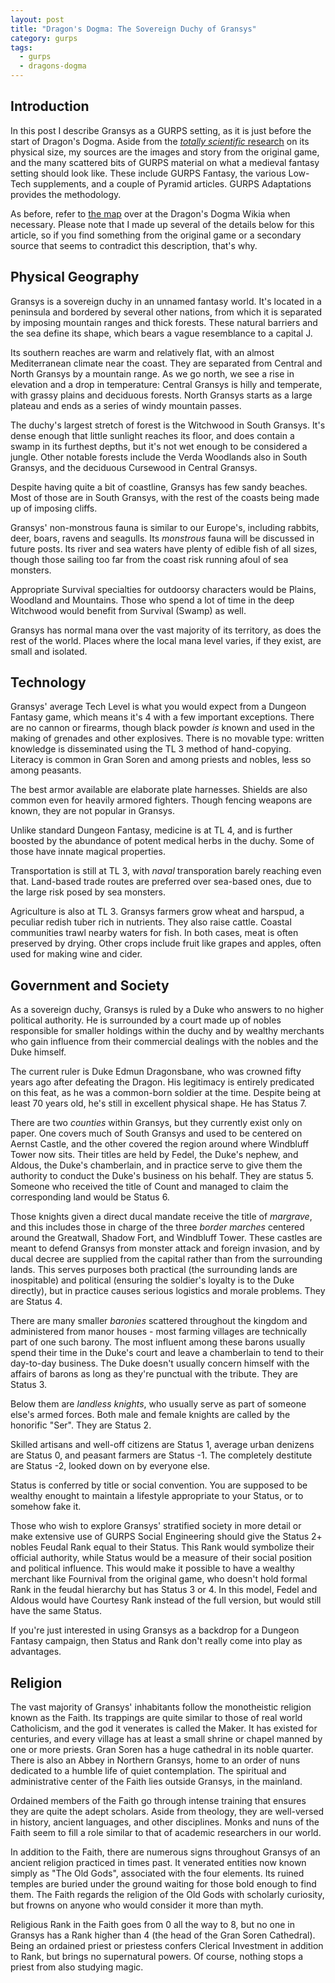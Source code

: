 ```yaml
---
layout: post
title: "Dragon's Dogma: The Sovereign Duchy of Gransys"
category: gurps
tags:
  - gurps
  - dragons-dogma
---
```


## Introduction

In this post I describe Gransys as a GURPS setting, as it is just before the
start of Dragon's Dogma. Aside from
the [_totally scientific_ research][previous-post] on its physical size, my
sources are the images and story from the original game, and the many scattered
bits of GURPS material on what a medieval fantasy setting should look
like. These include GURPS Fantasy, the various Low-Tech supplements, and a
couple of Pyramid articles. GURPS Adaptations provides the methodology.

As before, refer to [the map][map-link] over at the Dragon's Dogma Wikia when
necessary. Please note that I made up several of the details below for this
article, so if you find something from the original game or a secondary source
that seems to contradict this description, that's why.

## Physical Geography

Gransys is a sovereign duchy in an unnamed fantasy world. It's located in a
peninsula and bordered by several other nations, from which it is separated by
imposing mountain ranges and thick forests. These natural barriers and the sea
define its shape, which bears a vague resemblance to a capital J.

Its southern reaches are warm and relatively flat, with an almost Mediterranean
climate near the coast. They are separated from Central and North Gransys by a
mountain range. As we go north, we see a rise in elevation and a drop in
temperature: Central Gransys is hilly and temperate, with grassy plains and
deciduous forests. North Gransys starts as a large plateau and ends as a series
of windy mountain passes.

The duchy's largest stretch of forest is the Witchwood in South Gransys. It's
dense enough that little sunlight reaches its floor, and does contain a swamp in
its furthest depths, but it's not wet enough to be considered a jungle. Other
notable forests include the Verda Woodlands also in South Gransys, and the
deciduous Cursewood in Central Gransys.

Despite having quite a bit of coastline, Gransys has few sandy beaches. Most of
those are in South Gransys, with the rest of the coasts being made up of
imposing cliffs.

Gransys' non-monstrous fauna is similar to our Europe's, including rabbits,
deer, boars, ravens and seagulls. Its _monstrous_ fauna will be discussed in
future posts. Its river and sea waters have plenty of edible fish of all sizes,
though those sailing too far from the coast risk running afoul of sea monsters.

Appropriate Survival specialties for outdoorsy characters would be Plains,
Woodland and Mountains. Those who spend a lot of time in the deep Witchwood
would benefit from Survival (Swamp) as well.

Gransys has normal mana over the vast majority of its territory, as does the
rest of the world. Places where the local mana level varies, if they exist, are
small and isolated.

## Technology

Gransys' average Tech Level is what you would expect from a Dungeon Fantasy
game, which means it's 4 with a few important exceptions. There are no cannon or
firearms, though black powder _is_ known and used in the making of grenades and
other explosives. There is no movable type: written knowledge is disseminated
using the TL 3 method of hand-copying. Literacy is common in Gran Soren and
among priests and nobles, less so among peasants.

The best armor available are elaborate plate harnesses. Shields are also common
even for heavily armored fighters. Though fencing weapons are known, they are
not popular in Gransys.

Unlike standard Dungeon Fantasy, medicine is at TL 4, and is further boosted by
the abundance of potent medical herbs in the duchy. Some of those have innate
magical properties.

Transportation is still at TL 3, with _naval_ transporation barely reaching even
that. Land-based trade routes are preferred over sea-based ones, due to the
large risk posed by sea monsters.

Agriculture is also at TL 3. Gransys farmers grow wheat and harspud, a peculiar
redish tuber rich in nutrients. They also raise cattle. Coastal communities
trawl nearby waters for fish. In both cases, meat is often preserved by
drying. Other crops include fruit like grapes and apples, often used for making
wine and cider.

## Government and Society

As a sovereign duchy, Gransys is ruled by a Duke who answers to no higher
political authority. He is surrounded by a court made up of nobles responsible
for smaller holdings within the duchy and by wealthy merchants who gain
influence from their commercial dealings with the nobles and the Duke himself.

The current ruler is Duke Edmun Dragonsbane, who was crowned fifty years ago
after defeating the Dragon. His legitimacy is entirely predicated on this feat,
as he was a common-born soldier at the time. Despite being at least 70 years
old, he's still in excellent physical shape. He has Status 7.

There are two _counties_ within Gransys, but they currently exist only on
paper. One covers much of South Gransys and used to be centered on Aernst
Castle, and the other covered the region around where Windbluff Tower now
sits. Their titles are held by Fedel, the Duke's nephew, and Aldous, the Duke's
chamberlain, and in practice serve to give them the authority to conduct the
Duke's business on his behalf. They are status 5. Someone who received the title
of Count and managed to claim the corresponding land would be Status 6.

Those knights given a direct ducal mandate receive the title of _margrave_, and
this includes those in charge of the three _border marches_ centered around the
Greatwall, Shadow Fort, and Windbluff Tower. These castles are meant to defend
Gransys from monster attack and foreign invasion, and by ducal decree are
supplied from the capital rather than from the surrounding lands. This serves
purposes both practical (the surrounding lands are inospitable) and political
(ensuring the soldier's loyalty is to the Duke directly), but in practice causes
serious logistics and morale problems. They are Status 4.

There are many smaller _baronies_ scattered throughout the kingdom and
administered from manor houses - most farming villages are technically part of
one such barony. The most influent among these barons usually spend their time
in the Duke's court and leave a chamberlain to tend to their day-to-day
business. The Duke doesn't usually concern himself with the affairs of barons as
long as they're punctual with the tribute. They are Status 3.

Below them are _landless knights_, who usually serve as part of someone else's
armed forces. Both male and female knights are called by the honorific
"Ser". They are Status 2.

Skilled artisans and well-off citizens are Status 1, average urban denizens are
Status 0, and peasant farmers are Status -1. The completely destitute are Status
-2, looked down on by everyone else.

Status is conferred by title or social convention. You are supposed to be
wealthy enought to maintain a lifestyle appropriate to your Status, or to
somehow fake it.

Those who wish to explore Gransys' stratified society in more detail or make
extensive use of GURPS Social Engineering should give the Status 2+ nobles
Feudal Rank equal to their Status. This Rank would symbolize their official
authority, while Status would be a measure of their social position and
political influence. This would make it possible to have a wealthy merchant like
Fournival from the original game, who doesn't hold formal Rank in the feudal
hierarchy but has Status 3 or 4. In this model, Fedel and Aldous would have
Courtesy Rank instead of the full version, but would still have the same Status.

If you're just interested in using Gransys as a backdrop for a Dungeon Fantasy
campaign, then Status and Rank don't really come into play as advantages.

## Religion

The vast majority of Gransys' inhabitants follow the monotheistic religion known
as the Faith. Its trappings are quite similar to those of real world
Catholicism, and the god it venerates is called the Maker. It has existed for
centuries, and every village has at least a small shrine or chapel manned by one
or more priests. Gran Soren has a huge cathedral in its noble quarter. There is
also an Abbey in Northern Gransys, home to an order of nuns dedicated to a
humble life of quiet contemplation. The spiritual and administrative center of
the Faith lies outside Gransys, in the mainland.

Ordained members of the Faith go through intense training that ensures they are
quite the adept scholars. Aside from theology, they are well-versed in history,
ancient languages, and other disciplines. Monks and nuns of the Faith seem to
fill a role similar to that of academic researchers in our world.

In addition to the Faith, there are numerous signs throughout Gransys of an
ancient religion practiced in times past. It venerated entities now known simply
as "The Old Gods", associated with the four elements. Its ruined temples are
buried under the ground waiting for those bold enough to find them. The Faith
regards the religion of the Old Gods with scholarly curiosity, but frowns on
anyone who would consider it more than myth.

Religious Rank in the Faith goes from 0 all the way to 8, but no one in Gransys
has a Rank higher than 4 (the head of the Gran Soren Cathedral). Being an
ordained priest or priestess confers Clerical Investment in addition to Rank,
but brings no supernatural powers. Of course, nothing stops a priest from also
studying magic.

[previous-post]: https://bira.github.io/octopus-carnival/gurps/2016/10/03/how-big-is-this-place.html
[map-link]: http://dragonsdogma.wikia.com/wiki/File:Gransys_map_large_w_labels.jpg
